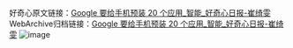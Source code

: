 好奇心原文链接：[Google 要给手机预装 20 个应用_智能_好奇心日报-崔绮雯](https://www.qdaily.com/articles/2618.html)
WebArchive归档链接：[Google 要给手机预装 20 个应用_智能_好奇心日报-崔绮雯](http://web.archive.org/web/20190623151255/https://www.qdaily.com/articles/2618.html)
![image](http://ww3.sinaimg.cn/large/007d5XDply1g3v6dkoi0sj30u03f17wh)